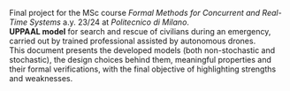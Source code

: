 Final project for the MSc course *Formal Methods for Concurrent and Real-Time Systems* a.y. 23/24 at *Politecnico di Milano*.\
**UPPAAL model** for search and rescue of civilians during an emergency, carried out by trained professional assisted by autonomous drones.\
This document presents the developed models (both non-stochastic and stochastic), the design choices behind them, meaningful properties and their formal verifications, with the final objective of highlighting strengths and weaknesses.
